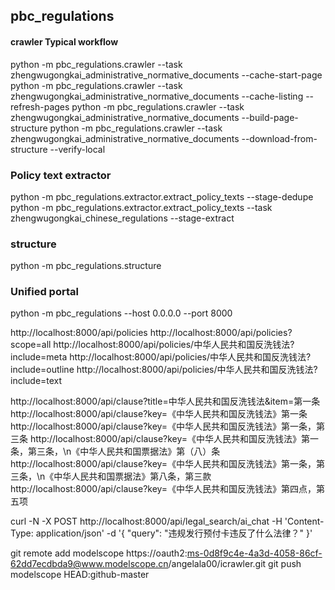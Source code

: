 ## pbc_regulations

#### crawler Typical workflow

python -m pbc_regulations.crawler --task zhengwugongkai_administrative_normative_documents --cache-start-page
python -m pbc_regulations.crawler --task zhengwugongkai_administrative_normative_documents --cache-listing --refresh-pages
python -m pbc_regulations.crawler --task zhengwugongkai_administrative_normative_documents --build-page-structure
python -m pbc_regulations.crawler --task zhengwugongkai_administrative_normative_documents --download-from-structure --verify-local

### Policy text extractor
python -m pbc_regulations.extractor.extract_policy_texts --stage-dedupe
python -m pbc_regulations.extractor.extract_policy_texts --task zhengwugongkai_chinese_regulations --stage-extract

### structure
python -m pbc_regulations.structure


### Unified portal
python -m pbc_regulations --host 0.0.0.0 --port 8000



http://localhost:8000/api/policies
http://localhost:8000/api/policies?scope=all
http://localhost:8000/api/policies/中华人民共和国反洗钱法?include=meta
http://localhost:8000/api/policies/中华人民共和国反洗钱法?include=outline
http://localhost:8000/api/policies/中华人民共和国反洗钱法?include=text


http://localhost:8000/api/clause?title=中华人民共和国反洗钱法&item=第一条
http://localhost:8000/api/clause?key=《中华人民共和国反洗钱法》第一条
http://localhost:8000/api/clause?key=《中华人民共和国反洗钱法》第一条，第三条
http://localhost:8000/api/clause?key=《中华人民共和国反洗钱法》第一条，第三条，\n《中华人民共和国票据法》第（八）条
http://localhost:8000/api/clause?key=《中华人民共和国反洗钱法》第一条，第三条，\n《中华人民共和国票据法》第八条，第三款
http://localhost:8000/api/clause?key=《中华人民共和国反洗钱法》第四点，第五项

curl -N -X POST http://localhost:8000/api/legal_search/ai_chat   -H 'Content-Type: application/json'   -d '{ "query": "违规发行预付卡违反了什么法律？" }'

git remote add modelscope https://oauth2:ms-0d8f9c4e-4a3d-4058-86cf-62dd7ecdbda9@www.modelscope.cn/angelala00/icrawler.git
git push modelscope HEAD:github-master
